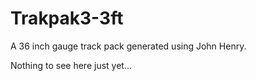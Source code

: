 # Trakpak3-3ft
A 36 inch gauge track pack generated using John Henry.

Nothing to see here just yet...
